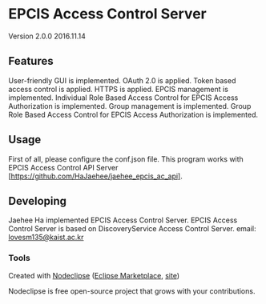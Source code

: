 

# EPCIS Access Control Server
Version 2.0.0
2016.11.14


## Features
User-friendly GUI is implemented.
OAuth 2.0 is applied.
Token based access control is applied.
HTTPS is applied.
EPCIS management is implemented.
Individual Role Based Access Control for EPCIS Access Authorization is implemented.
Group management is implemented.
Group Role Based Access Control for EPCIS Access Authorization is implemented.


## Usage
First of all, please configure the conf.json file.
This program works with EPCIS Access Control API Server [https://github.com/HaJaehee/jaehee_epcis_ac_api].


## Developing
Jaehee Ha implemented EPCIS Access Control Server.
EPCIS Access Control Server is based on DiscoveryService Access Control Server.
email: lovesm135@kaist.ac.kr




### Tools
Created with [Nodeclipse](https://github.com/Nodeclipse/nodeclipse-1)
 ([Eclipse Marketplace](http://marketplace.eclipse.org/content/nodeclipse), [site](http://www.nodeclipse.org))   

Nodeclipse is free open-source project that grows with your contributions.
